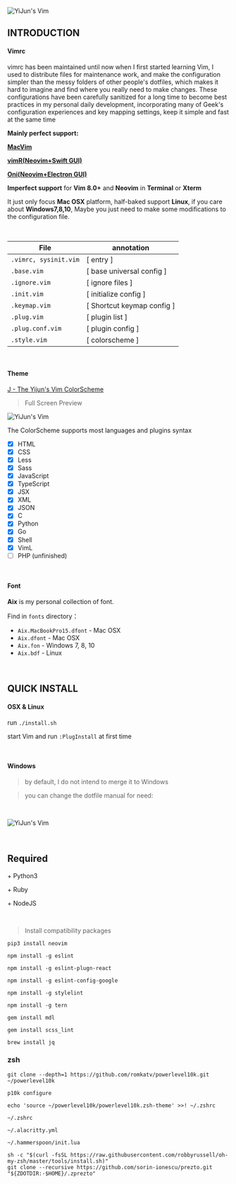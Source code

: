 ![YiJun's Vim](http://7j1zwt.com1.z0.glb.clouddn.com/%E5%B1%8F%E5%B9%95%E5%BF%AB%E7%85%A7%202017-11-08%20%E4%B8%8A%E5%8D%8812.15.59.png)

## INTRODUCTION

#### Vimrc

vimrc has been maintained until now when I first started learning Vim, I used to distribute files for maintenance work, and make the configuration simpler than the messy folders of other people's dotfiles, which makes it hard to imagine and find where you really need to make changes. These configurations have been carefully sanitized for a long time to become best practices in my personal daily development, incorporating many of Geek's configuration experiences and key mapping settings, keep it simple and fast at the same time

**Mainly perfect support:**

[**MacVim**](https://github.com/macvim-dev/macvim)

[**vimR(Neovim+Swift GUI)**](https://github.com/qvacua/vimr)

[**Oni(Neovim+Electron GUI)**](https://github.com/onivim/oni)

**Imperfect support** for **Vim 8.0+** and **Neovim** in **Terminal** or **Xterm**

It just only focus **Mac OSX** platform, half-baked support **Linux**, if you care about **Windows7,8,10**, Maybe you just need to make some modifications to the configuration file.

<br>

| File                  | annotation                 |
| ----------------      | ----------------           |
| `.vimrc, sysinit.vim` | [ entry ]                  |
| `.base.vim`           | [ base universal config ]  |
| `.ignore.vim`         | [ ignore files ]           |
| `.init.vim`           | [ initialize config ]      |
| `.keymap.vim`         | [ Shortcut keymap config ] |
| `.plug.vim`           | [ plugin list ]            |
| `.plug.conf.vim`      | [ plugin config ]          |
| `.style.vim`          | [ colorscheme ]            |

<br>

#### Theme

[J - The Yijun's Vim ColorScheme](https://github.com/DemonCloud/J)

> Full Screen Preview

![YiJun's Vim](http://7j1zwt.com1.z0.glb.clouddn.com/%E5%B1%8F%E5%B9%95%E5%BF%AB%E7%85%A7%202017-11-05%20%E4%B8%8B%E5%8D%883.21.32.png)

The ColorScheme supports most languages and plugins syntax

- [x] HTML
- [x] CSS
- [x] Less
- [x] Sass
- [x] JavaScript
- [x] TypeScript
- [x] JSX
- [x] XML
- [x] JSON
- [x] C
- [x] Python
- [x] Go
- [x] Shell
- [x] VimL
- [ ] PHP (unfinished)

<br>

#### Font

**Aix** is my personal collection of font.

Find in `fonts` directory：

* `Aix.MacBookPro15.dfont` - Mac OSX
* `Aix.dfont`              - Mac OSX
* `Aix.fon`                - Windows 7, 8, 10
* `Aix.bdf`                - Linux

<br>

## QUICK INSTALL

#### OSX & Linux

run ``./install.sh``

start Vim and run ``:PlugInstall`` at first time

<br>

#### Windows

> by default, I do not intend to merge it to Windows

> you can change the dotfile manual for need:

<br>

![YiJun's Vim](http://7j1zwt.com1.z0.glb.clouddn.com/2017-06-20_081950.png)

<br>

## Required

 \+ Python3

 \+ Ruby

 \+ NodeJS

<br>

> Install compatibility packages

`pip3 install neovim`

`npm install -g eslint`

`npm install -g eslint-plugn-react`

`npm install -g eslint-config-google`

`npm install -g stylelint`

`npm install -g tern`

`gem install mdl`

`gem install scss_lint`

`brew install jq`

### zsh

`git clone --depth=1 https://github.com/romkatv/powerlevel10k.git ~/powerlevel10k`

`p10k configure`

`echo 'source ~/powerlevel10k/powerlevel10k.zsh-theme' >>! ~/.zshrc`

`~/.zshrc`

`~/.alacritty.yml`

`~/.hammerspoon/init.lua`

```
sh -c "$(curl -fsSL https://raw.githubusercontent.com/robbyrussell/oh-my-zsh/master/tools/install.sh)"
git clone --recursive https://github.com/sorin-ionescu/prezto.git "${ZDOTDIR:-$HOME}/.zprezto"
```